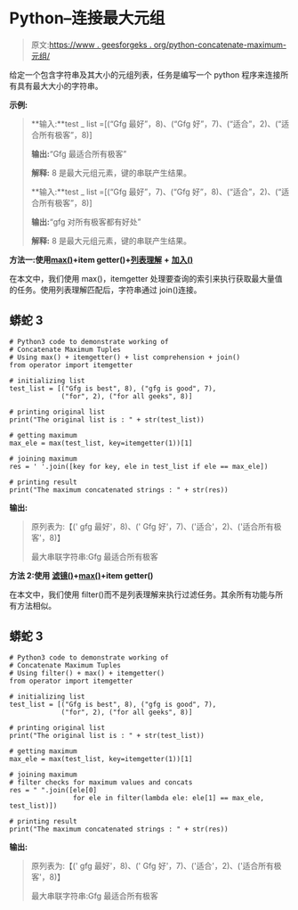 # Python–连接最大元组

> 原文:[https://www . geesforgeks . org/python-concatenate-maximum-元组/](https://www.geeksforgeeks.org/python-concatenate-maximum-tuples/)

给定一个包含字符串及其大小的元组列表，任务是编写一个 python 程序来连接所有具有最大大小的字符串。

**示例:**

> **输入:**test _ list =[(“Gfg 最好”，8)、(“Gfg 好”，7)、(“适合”，2)、(“适合所有极客”，8)]
> 
> **输出:**“Gfg 最适合所有极客”
> 
> **解释:** 8 是最大元组元素，键的串联产生结果。
> 
> **输入:**test _ list =[(“Gfg 最好”，7)、(“Gfg 好”，8)、(“适合”，2)、(“适合所有极客”，8)]
> 
> **输出:**“gfg 对所有极客都有好处”
> 
> **解释:** 8 是最大元组元素，键的串联产生结果。

**方法一:使用**[**max()**](https://www.geeksforgeeks.org/python-max-function/)**+item getter()+**[**列表理解**](https://www.geeksforgeeks.org/python-list-comprehension/) **+** [**加入()**](https://www.geeksforgeeks.org/join-function-python/)

在本文中，我们使用 max()，itemgetter 处理要查询的索引来执行获取最大量值的任务。使用列表理解匹配后，字符串通过 join()连接。

## 蟒蛇 3

```
# Python3 code to demonstrate working of
# Concatenate Maximum Tuples
# Using max() + itemgetter() + list comprehension + join()
from operator import itemgetter

# initializing list
test_list = [("Gfg is best", 8), ("gfg is good", 7),
             ("for", 2), ("for all geeks", 8)]

# printing original list
print("The original list is : " + str(test_list))

# getting maximum
max_ele = max(test_list, key=itemgetter(1))[1]

# joining maximum
res = ' '.join([key for key, ele in test_list if ele == max_ele])

# printing result
print("The maximum concatenated strings : " + str(res))
```

**输出:**

> 原列表为:【(' gfg 最好'，8)、(' Gfg 好'，7)、('适合'，2)、('适合所有极客'，8)】
> 
> 最大串联字符串:Gfg 最适合所有极客

**方法 2:使用** [**滤镜()**](https://www.geeksforgeeks.org/filter-in-python/)**+**[**max()**](https://www.geeksforgeeks.org/python-max-function/)**+item getter()**

在本文中，我们使用 filter()而不是列表理解来执行过滤任务。其余所有功能与所有方法相似。

## 蟒蛇 3

```
# Python3 code to demonstrate working of
# Concatenate Maximum Tuples
# Using filter() + max() + itemgetter()
from operator import itemgetter

# initializing list
test_list = [("Gfg is best", 8), ("gfg is good", 7),
             ("for", 2), ("for all geeks", 8)]

# printing original list
print("The original list is : " + str(test_list))

# getting maximum
max_ele = max(test_list, key=itemgetter(1))[1]

# joining maximum
# filter checks for maximum values and concats
res = " ".join([ele[0]
                for ele in filter(lambda ele: ele[1] == max_ele, test_list)])

# printing result
print("The maximum concatenated strings : " + str(res))
```

**输出:**

> 原列表为:【(' gfg 最好'，8)、(' Gfg 好'，7)、('适合'，2)、('适合所有极客'，8)】
> 
> 最大串联字符串:Gfg 最适合所有极客